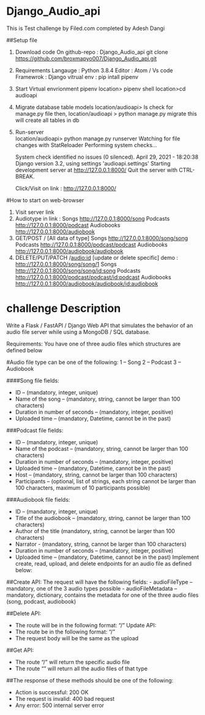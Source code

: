 # Django_Audio_api

This is Test challenge by Filed.com
completed by Adesh Dangi

##Setup file
1. Download code
    On github-repo : Django_Audio_api
    git clone https://github.com/broxmapyo007/Django_Audio_api.git

2. Requirements
    Langauge : Python 3.8.4
    Editor : Atom / Vs code
    Framewrok : Django
    vitrual env : pip intall pipenv

3. Start Virtual envrionment pipenv
    location> pipenv shell
    location>cd audioapi

4. Migrate database table models
    location/audioapi> ls
        check for manage.py file then,
    location/audioapi > python manage.py migrate
      this will create all tables in db

4. Run-server   
    location/audioapi> python manage.py runserver
      Watching for file changes with StatReloader
      Performing system checks...

      System check identified no issues (0 silenced).
      April 29, 2021 - 18:20:38
      Django version 3.2, using settings 'audioapi.settings'
      Starting development server at http://127.0.0.1:8000/
      Quit the server with CTRL-BREAK.

    Click/Visit on link :  http://127.0.0.1:8000/

#How to start on web-browser
  1. Visit server link
  2. Audiotype in link :
      Songs
        http://127.0.0.1:8000/song
      Podcasts
        http://127.0.0.1:8000/podcast
      Audiobooks
        http://127.0.0.1:8000/audiobook
  3. GET/POST <audiotype>/ [All data of type]
      Songs
        http://127.0.0.1:8000/song/song
      Podcasts
        http://127.0.0.1:8000/podcast/podcast
      Audiobooks
        http://127.0.0.1:8000/audiobook/audiobook
  4. DELETE/PUT/PATCH <audiotype>/<audio:id>
          [update or delete specific]
        demo :   http://127.0.0.1:8000/song/song/1
        Songs
            http://127.0.0.1:8000/song/song/<id:song>
        Podcasts
            http://127.0.0.1:8000/podcast/podcast/<id:podcast>
        Audiobooks
            http://127.0.0.1:8000/audiobook/audiobook/<id:audiobook>



# challenge Description
  Write a Flask / FastAPI / Django Web API that simulates the behavior of an audio file server while using a MongoDB / SQL database.

  Requirements: You have one of three audio files which structures are defined below

#Audio file type can be one of the following:
    1 – Song
    2 – Podcast
    3 – Audiobook

####Song file fields:
  - ID – (mandatory, integer, unique)
  - Name of the song – (mandatory, string, cannot be larger than 100
  characters)
  - Duration in number of seconds – (mandatory, integer, positive)
  - Uploaded time – (mandatory, Datetime, cannot be in the past)

###Podcast file fields:
  - ID – (mandatory, integer, unique)
  - Name of the podcast – (mandatory, string, cannot be larger than 100
  characters)
  - Duration in number of seconds – (mandatory, integer, positive)
  - Uploaded time – (mandatory, Datetime, cannot be in the past)
  - Host – (mandatory, string, cannot be larger than 100 characters)
  - Participants – (optional, list of strings, each string cannot be larger than
  100 characters, maximum of 10 participants possible)

###Audiobook file fields:
  - ID – (mandatory, integer, unique)
  - Title of the audiobook – (mandatory, string, cannot be larger than 100
  characters)
  - Author of the title (mandatory, string, cannot be larger than 100
  characters)
  - Narrator - (mandatory, string, cannot be larger than 100 characters)
  - Duration in number of seconds – (mandatory, integer, positive)
  - Uploaded time – (mandatory, Datetime, cannot be in the past)
  Implement create, read, upload, and delete endpoints for an audio file as defined
  below:

##Create API:
    The request will have the following fields:
    - audioFileType – mandatory, one of the 3 audio types possible
    - audioFileMetadata – mandatory, dictionary, contains the metadata for one
    of the three audio files (song, podcast, audiobook)

##Delete API:
  - The route will be in the following format:
  “<audioFileType>/<audioFileID>”
  Update API:
  - The route be in the following format: “<audioFileType>/<audioFileID>”
  - The request body will be the same as the upload

##Get API:
  - The route “<audioFileType>/<audioFileID>” will return the specific audio
  file
  - The route “<audioFileType>” will return all the audio files of that type

##The response of these methods should be one of the following:
  - Action is successful: 200 OK
  - The request is invalid: 400 bad request
  - Any error: 500 internal server error
